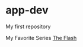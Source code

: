 # app-dev
My first repository


My Favorite Series 
[The Flash](https://en.wikipedia.org/wiki/The_Flash_(2014_TV_series))
